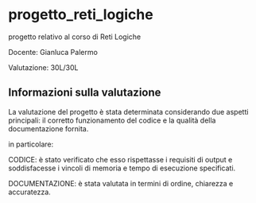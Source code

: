 # progetto_reti_logiche
progetto relativo al corso di Reti Logiche 

Docente: Gianluca Palermo

Valutazione: 30L/30L

## Informazioni sulla valutazione
La valutazione del progetto è stata determinata considerando due aspetti principali: il corretto funzionamento del codice e la qualità della documentazione fornita.

in particolare:

CODICE: è stato verificato che esso rispettasse i requisiti di output e soddisfacesse i vincoli di memoria e tempo di esecuzione specificati.

DOCUMENTAZIONE: è stata valutata in termini di ordine, chiarezza e accuratezza.
